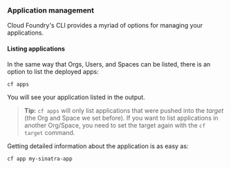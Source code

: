 ### Application management

Cloud Foundry's CLI provides a myriad of options for managing your applications.

#### Listing applications

In the same way that Orgs, Users, and Spaces can be listed, there is an option to list the deployed apps:

```sh
cf apps
```

You will see your application listed in the output.

> **Tip:** `cf apps` will only list applications that were pushed into the *target* (the Org and Space we set before). If you want to list applications in another Org/Space, you need to set the target again with the `cf target` command.

Getting detailed information about the application is as easy as:

```
cf app my-sinatra-app
```

